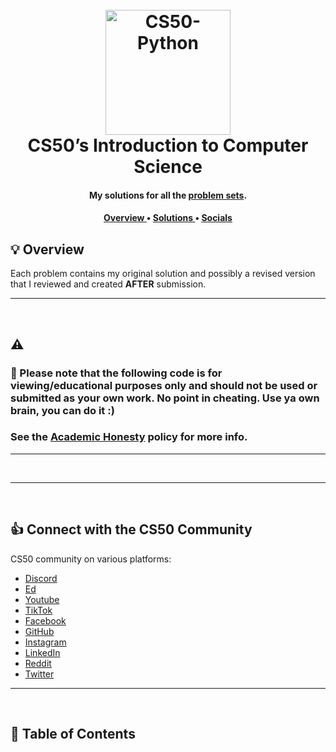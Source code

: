
<h1 align="center">
  <br>
  <a href="https://cs50.harvard.edu/python/2022/"><img src="https://i.imgur.com/Jj740Yd.png" alt="CS50-Python" width="200"></a>
  <br>
  CS50’s Introduction to Computer Science
  <br>
</h1>

<h4 align="center">My solutions for all the <a href="https://cs50.harvard.edu/x/2025/psets/" target="_blank">problem sets</a>.</h4>

<div align="center">
  <h4>
    <a href="#bulb-overview">
      Overview
    </a>
    <span> • </span>
    <a href="#-table-of-contents">
      Solutions
    </a>
    <span> • </span>
    <a href="#-connect-with-the-cs50-community">
      Socials
    </a>
  </h4>
</div>



## :bulb: Overview

Each problem contains my original solution and possibly a revised version that I reviewed and created **AFTER** submission.

---

<br/>

## :warning:

### **🌟 Please note that the following code is for viewing/educational purposes only and should not be used or submitted as your own work. No point in cheating. Use ya own brain, you can do it :)**
### **See the [Academic Honesty](https://cs50.harvard.edu/python/2022/honesty/) policy for more info.**

---

<br/>

---

<br/>

## 👍 Connect with the CS50 Community

CS50 community on various platforms:

- [Discord](https://discord.gg/cs50)
- [Ed](https://cs50.edx.org/ed)
- [Youtube](http://www.youtube.com/subscription_center?add_user=cs50tv)
- [TikTok](https://www.tiktok.com/@cs50)
- [Facebook](https://www.facebook.com/groups/cs50/)
- [GitHub](https://github.com/cs50)
- [Instagram](https://www.instagram.com/cs50/)
- [LinkedIn](https://www.linkedin.com/company/cs50/)
- [Reddit](https://www.reddit.com/r/cs50/)
- [Twitter](https://twitter.com/cs50)

---

<br/>

## 📖 Table of Contents
